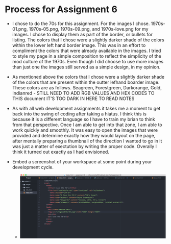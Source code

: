 # Process for Assignment 6

* I chose to do the 70s for this assignment. For the images I chose. 1970s-01.png, 1970s-05.png, 1970s-09.png, and 1970s-love.png for my images. I chose to display them as part of the border, or bullets for listing. The colors that I chose were a slightly darker shade of the colors within the lower left hand border image. This was in an effort to compliment the colors that were already available in the images. I tried to style my page in a simple composition to reflect the simplicity of the mod culture of the 1970s. Even though I did choose to use more images than just one the images still served as a simple design, in my opinion.

* As mentioned above the colors that I chose were a slightly darker shade of the colors that are present within the outter lefhand boarder image. These colors are as follows. Seagreen, Forestgreen, Darkorange, Gold, Indianred - STILL NEED TO ADD RGB VALUES AND HEX CODES TO THIS document IT'S TOO DARK IN HERE TO READ NOTES

* As with all web development assignments it takes me a moment to get back into the swing of coding after taking a hiatus. I think this is because it is a different language so I have to train my brian to think from that perspective. Once I am able to get into that zone, I am able to work quickly and smoothly. It was easy to open the images that were provided and determine exactly how they would layout on the page, after mentally preparing a thumbnail of the direction I wanted to go in it was just a matter of exectution by writing the proper code. Overally I think it turned out exactly as I had envisioned.

* Embed a screenshot of your workspace at some point during your development cycle.
  - ![Screenshot of Assignment 6](./images/assignment6screenshot.png)
